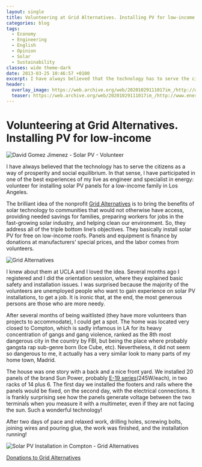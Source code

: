 ```yaml
---
layout: single
title: Volunteering at Grid Alternatives. Installing PV for low-income
categories: blog
tags:
  - Economy
  - Engineering
  - English
  - Opinion
  - Solar
  - Sustainability
classes: wide theme-dark
date: 2013-03-25 10:46:57 +0100
excerpt: I have always believed that the technology has to serve the citizens as a way of prosperity and social equilibrium. In that sense, I have participated in one of the best experiences of my live as engineer and specialist in energy, volunteer for installing solar PV panels for a low-income family in Los Angeles.
header:
  overlay_image: https://web.archive.org/web/20201029111017im_/http://www.energyoutofthebox.com/wp-content/uploads/2013/03/22032013155-825x510.jpg
  teaser: https://web.archive.org/web/20201029111017im_/http://www.energyoutofthebox.com/wp-content/uploads/2013/03/22032013155-825x510.jpg
---
```


# Volunteering at Grid Alternatives. Installing PV for low-income

![David Gomez Jimenez - Solar PV - Volunteer](https://web.archive.org/web/20201029111017im_/http://www.energyoutofthebox.com/wp-content/uploads/2013/03/22032013155-825x510.jpg)

I have always believed that the technology has to serve the citizens as a way of prosperity and social equilibrium. In that sense, I have participated in one of the best experiences of my live as engineer and specialist in energy: volunteer for installing solar PV panels for a low-income family in Los Angeles.

The brilliant idea of the nonprofit [Grid Alternatives](http://www.gridalternatives.org/) is to bring the benefits of solar technology to communities that would not otherwise have access, providing needed savings for families, preparing workers for jobs in the fast-growing solar industry, and helping clean our environment. So, they address all of the triple bottom line’s objectives. They basically install solar PV for free on low-income roofs. Panels and equipment is finance by donations at manufacturers’ special prices, and the labor comes from volunteers.

![Grid Alternatives](http://ww1.prweb.com/prfiles/2012/04/12/9399524/GRID_logo_with_Text_Right.png)

I knew about them at UCLA and I loved the idea. Several months ago I registered and I did the orientation session, where they explained basic safety and installation issues. I was surprised because the majority of the volunteers are unemployed people who want to gain experience on solar PV installations, to get a job. It is ironic that, at the end, the most generous persons are those who are more needy.

After several months of being waitlisted (they have more volunteers than projects to accommodate), I could get a spot. The home was located very closed to Compton, which is sadly infamous in LA for its heavy concentration of gangs and gang violence, ranked as the 8th most dangerous city in the country by FBI, but being the place where probably gangsta rap sub-genre born (Ice Cube, etc). Nevertheless, it did not seem so dangerous to me, it actually has a very similar look to many parts of my home town, Madrid.

The house was one story with a back and a nice front yard. We installed 20 panels of the brand Sun Power, probably [E-19 series](http://us.sunpowercorp.com/cs/Satellite?blobcol=urldata&blobheadername1=Content-Type&blobheadername2=Content-Disposition&blobheadervalue1=application%2Fpdf&blobheadervalue2=inline%3B+filename%3D11_471_sp_e19_245ne_wh_en_p_ltr.pdf&blobkey=id&blobtable=MungoBlobs&blobwhere=1300284591016&ssbinary=true)(245W/each), in two racks of 14 plus 6. The first day we installed the footers and rails where the panels would be fixed, on the second day, with the electrical connections. It is frankly surprising see how the panels generate voltage between the two terminals when you measure it with a multimeter, even if they are not facing the sun. Such a wonderful technology!

After two days of pace and relaxed work, drilling holes, screwing bolts, joining wires and pouring glue, the work was finished, and the installation running!

![Solar PV Installation in Compton - Grid Alternatives](https://web.archive.org/web/20201029111017im_/http://www.energyoutofthebox.energyeurope.info/wp-content/uploads/2013/03/22032013161-1024x768.jpg)

[Donations to Grid Alternatives](https://gridalternatives.org/support)

